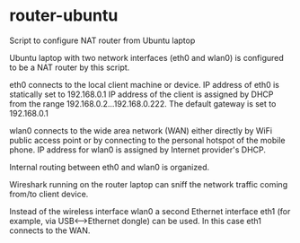 # router-ubuntu
Script to configure NAT router from Ubuntu laptop

Ubuntu laptop with two network interfaces (eth0 and wlan0) is configured to be a NAT router by this script.

eth0 connects to the local client machine or device. IP address of eth0 is statically set to 192.168.0.1
IP address of the client is assigned by DHCP from the range 192.168.0.2...192.168.0.222. The default gateway is set to 192.168.0.1

wlan0 connects to the wide area network (WAN) either directly by WiFi public access point or by connecting to the personal hotspot of the mobile phone. 
IP address for wlan0 is assigned by Internet provider's DHCP.

Internal routing between eth0 and wlan0 is organized. 

Wireshark running on the router laptop can sniff the network traffic coming from/to client device.

Instead of the wireless interface wlan0 a second Ethernet interface eth1 (for example, via USB<-->Ethernet dongle) can be used. In this case eth1 connects to the WAN.
